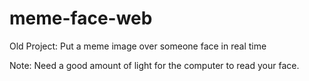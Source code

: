 # meme-face-web
Old Project: Put a meme image over someone face in real time 

Note: Need a good amount of light for the computer to read your face. 
